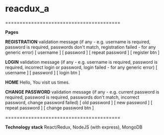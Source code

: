 # reacdux_a

========================================

**Pages**

**REGISTRATION** validation message (if any - e.g. username is required, password is required, passwords don't match, registration failed - for any generic error) [ username ] [ password ] [ repeat password ] [ register btn ]

**LOGIN** validation message (if any - e.g. username is required, password is required, incorrect login or password, login failed - for any generic error) [ username ] [ password ] [ login btn ]

**HOME** Hello, You visit us times.

**CHANGE PASSWORD** validation message (if any - e.g. current password is required, password is required, passwords don't match, incorrect password, change password failed) [ old password ] [ new password ] [ repeat password ] [ change password btn ]

========================================

**Technology stack** React/Redux, NodeJS (with express), MongoDB